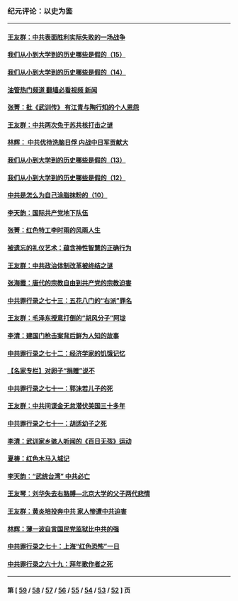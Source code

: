 ### 纪元评论：以史为鉴
---
#### [王友群：中共表面胜利实际失败的一场战争](../../pages/nsc1028/n13643934.md?03160330) 
#### [我们从小到大学到的历史哪些是假的（15）](../../pages/nsc1028/n13632791.md?03160330) 
#### [我们从小到大学到的历史哪些是假的（14）](../../pages/nsc1028/n13630207.md?03160330) 
#### [油管热门频道 翻墙必看视频 新闻](ok?03160330)
#### [张菁：批《武训传》 有江青与陶行知的个人恩怨](../../pages/nsc1028/n13629055.md?03160330) 
#### [王友群：中共两次免于苏共核打击之谜](../../pages/nsc1028/n13624529.md?03160330) 
#### [林辉： 中共优待洗脑日俘 内战中日军贡献大](../../pages/nsc1028/n13624644.md?03160330) 
#### [我们从小到大学到的历史哪些是假的（13）](../../pages/nsc1028/n13623863.md?03160330) 
#### [我们从小到大学到的历史哪些是假的（12）](../../pages/nsc1028/n13619491.md?03160330) 
#### [中共是怎么为自己涂脂抹粉的（10）](../../pages/nsc1028/n13615970.md?03160330) 
#### [李天韵：国际共产党地下队伍](../../pages/nsc1028/n13611808.md?03160330) 
#### [张菁：红色特工李时雨的风雨人生](../../pages/nsc1028/n13609187.md?03160330) 
#### [被遗忘的礼仪艺术：蕴含神性智慧的正确行为](../../pages/nsc1028/n13607119.md?03160330) 
#### [王友群：中共政治体制改革被终结之谜](../../pages/nsc1028/n13606004.md?03160330) 
#### [张海霞：唐代的宗教自由到共产党的宗教迫害](../../pages/nsc1028/n13604693.md?03160330) 
#### [中共罪行录之七十三：五花八门的“右派”罪名](../../pages/nsc1028/n13598550.md?03160330) 
#### [王友群：毛泽东授意打倒的“胡风分子”阿垅](../../pages/nsc1028/n13592541.md?03160330) 
#### [李清：建国门枪击案背后鲜为人知的故事](../../pages/nsc1028/n13589079.md?03160330) 
#### [中共罪行录之七十二：经济学家的饥饿记忆](../../pages/nsc1028/n13586930.md?03160330) 
#### [【名家专栏】对卵子“捐赠”说不](../../pages/nsc1028/n13581506.md?03160330) 
#### [中共罪行录之七十一：郭沫若儿子的死](../../pages/nsc1028/n13583779.md?03160330) 
#### [王友群：中共间谍金无怠潜伏美国三十多年](../../pages/nsc1028/n13574800.md?03160330) 
#### [中共罪行录之七十一：胡适幼子之死](../../pages/nsc1028/n13575380.md?03160330) 
#### [李清：武训家乡骇人听闻的《百日无孩》运动](../../pages/nsc1028/n13570011.md?03160330) 
#### [夏祷：红色木马入城记](../../pages/nsc1028/n13566468.md?03160330) 
#### [李天韵：“武统台湾” 中共必亡](../../pages/nsc1028/n13531538.md?03160330) 
#### [王友琴：刘华失去右胳膊—北京大学的父子两代悲情](../../pages/nsc1028/n13559130.md?03160330) 
#### [王友群：黄炎培投奔中共 家人惨遭中共迫害](../../pages/nsc1028/n13556189.md?03160330) 
#### [林辉：薄一波自言国民党监狱比中共的强](../../pages/nsc1028/n13555827.md?03160330) 
#### [中共罪行录之七十：上海“红色恐怖”一日](../../pages/nsc1028/n13554515.md?03160330) 
#### [中共罪行录之六十九：拜年歌作者之死](../../pages/nsc1028/n13548579.md?03160330) 

---
#### 第 [ [59](./59.md?03160330) / [58](./58.md?03160330) / [57](./57.md?03160330) / [56](./56.md?03160330) / [55](./55.md?03160330) / [54](./54.md?03160330) / [53](./53.md?03160330) / [52](./52.md?03160330) ] 页
